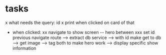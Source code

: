 # tasks
x what needs the query: id
x print when clicked on card of that
- when clicked:
xx navigate to show screen
-- hero between
xxx set id previous navigate route
--> extract db service
--> with id make get to db
--> get image
--> tag both to make hero work
--> display specific show information